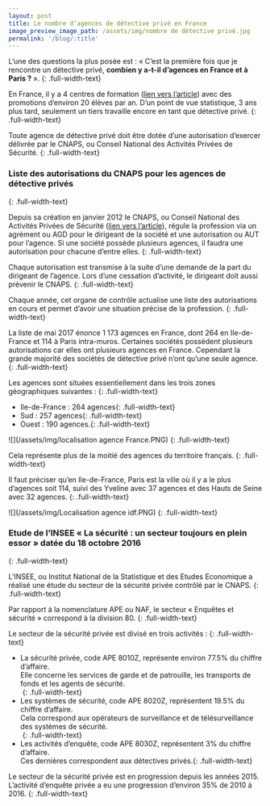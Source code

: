 ```yaml
---
layout: post
title: Le nombre d’agences de détective privé en France
image_preview_image_path: /assets/img/nombre de détective privé.jpg
permalink: '/blog/:title'
---
```


L’une des questions la plus pos&eacute;e est : &laquo; C’est la premi&egrave;re fois que je rencontre un d&eacute;tective priv&eacute;, **combien y a-t-il d’agences en France et &agrave; Paris ?**&nbsp;&raquo;.
{: .full-width-text}

En France, il y a 4 centres de formation ([lien vers l’article](https://dlp-investigations.fr/diplome-et-formation/)) avec des promotions d’environ 20 &eacute;l&egrave;ves par an. D’un point de vue statistique, 3 ans plus tard, seulement un tiers travaille encore en tant que d&eacute;tective priv&eacute;.
{: .full-width-text}

Toute agence de d&eacute;tective priv&eacute; doit &ecirc;tre dot&eacute;e d’une autorisation d’exercer d&eacute;livr&eacute;e par le CNAPS, ou Conseil National des Activit&eacute;s Priv&eacute;es de S&eacute;curit&eacute;.
{: .full-width-text}

### Liste des autorisations du CNAPS pour les agences de d&eacute;tective priv&eacute;s
{: .full-width-text}

Depuis sa cr&eacute;ation en janvier 2012 le CNAPS, ou Conseil National des Activit&eacute;s Priv&eacute;es de S&eacute;curit&eacute; ([lien vers l’article](https://dlp-investigations.fr/le-cnaps/)), r&eacute;gule la profession via un agr&eacute;ment ou AGD pour le dirigeant de la soci&eacute;t&eacute; et une autorisation ou AUT pour l’agence. Si une soci&eacute;t&eacute; poss&egrave;de plusieurs agences, il faudra une autorisation pour chacune d’entre elles.
{: .full-width-text}

Chaque autorisation est transmise &agrave; la suite d’une demande de la part du dirigeant de l’agence. Lors d’une cessation d’activit&eacute;, le dirigeant doit aussi pr&eacute;venir le CNAPS.
{: .full-width-text}

Chaque ann&eacute;e, cet organe de contr&ocirc;le actualise une liste des autorisations en cours et permet d’avoir une situation pr&eacute;cise de la profession.
{: .full-width-text}

La liste de mai 2017 &eacute;nonce 1 173 agences en France, dont 264 en Ile-de-France et 114 &agrave; Paris intra-muros. Certaines soci&eacute;t&eacute;s poss&egrave;dent plusieurs autorisations car elles ont plusieurs agences en France. Cependant la grande majorit&eacute; des soci&eacute;t&eacute;s de d&eacute;tective priv&eacute; n’ont qu’une seule agence.
{: .full-width-text}

Les agences sont situ&eacute;es essentiellement dans les trois zones g&eacute;ographiques suivantes :
{: .full-width-text}

* Ile-de-France : 264 agences{: .full-width-text}
* Sud : 257 agences{: .full-width-text}
* Ouest : 190 agences.{: .full-width-text}

![](/assets/img/localisation agence France.PNG)
{: .full-width-text}

Cela repr&eacute;sente plus de la moiti&eacute; des agences du territoire fran&ccedil;ais.
{: .full-width-text}

Il faut pr&eacute;ciser qu’en Ile-de-France, Paris est la ville o&ugrave; il y a le plus d’agences soit 114, suivi des Yveline avec 37 agences et des Hauts de Seine avec 32 agences.
{: .full-width-text}

![](/assets/img/Localisation agence idf.PNG)
{: .full-width-text}

### Etude de l’INSEE &laquo; La s&eacute;curit&eacute; : un secteur toujours en plein essor &raquo; dat&eacute;e du 18 octobre 2016
{: .full-width-text}

L’INSEE, ou Institut National de la Statistique et des Etudes Economique a r&eacute;alis&eacute; une &eacute;tude du secteur de la s&eacute;curit&eacute; priv&eacute;e contr&ocirc;l&eacute; par le CNAPS.
{: .full-width-text}

Par rapport &agrave; la nomenclature APE ou NAF, le secteur &laquo; Enqu&ecirc;tes et s&eacute;curit&eacute; &raquo; correspond &agrave; la division 80.
{: .full-width-text}

Le secteur de la s&eacute;curit&eacute; priv&eacute;e est divis&eacute; en trois activit&eacute;s :
{: .full-width-text}

* La s&eacute;curit&eacute; priv&eacute;e, code APE 8010Z, repr&eacute;sente environ 77.5% du chiffre d’affaire.<br>Elle concerne les services de garde et de patrouille, les transports de fonds et les agents de s&eacute;curit&eacute;.<br>&nbsp;{: .full-width-text}
* Les syst&egrave;mes de s&eacute;curit&eacute;, code APE 8020Z, repr&eacute;sentent 19.5% du chiffre d’affaire.<br>Cela correspond aux op&eacute;rateurs de surveillance et de t&eacute;l&eacute;surveillance des syst&egrave;mes de s&eacute;curit&eacute;.<br>&nbsp;{: .full-width-text}
* Les activit&eacute;s d’enqu&ecirc;te, code APE 8030Z, repr&eacute;sentent 3% du chiffre d’affaire.<br>Ces derni&egrave;res correspondent aux d&eacute;tectives priv&eacute;s.{: .full-width-text}

Le secteur de la s&eacute;curit&eacute; priv&eacute;e est en progression depuis les ann&eacute;es 2015. L’activit&eacute; d’enqu&ecirc;te priv&eacute;e a eu une progression d’environ 35% de 2010 &agrave; 2016.
{: .full-width-text}